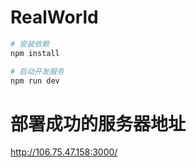 # RealWorld

```sh
# 安装依赖
npm install

# 启动开发服务
npm run dev
```

# 部署成功的服务器地址
http://106.75.47.158:3000/